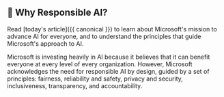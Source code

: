 ## 🚌 Why Responsible AI?

Read [today's article]({{ canonical }}) to learn about Microsoft's mission to advance AI for everyone, and to understand the principles that guide Microsoft's approach to AI.

Microsoft is investing heavily in AI because it believes that it can benefit everyone at every level of every organization. However, Microsoft acknowledges the need for responsible AI by design, guided by a set of principles: fairness, reliability and safety, privacy and security, inclusiveness, transparency, and accountability.

